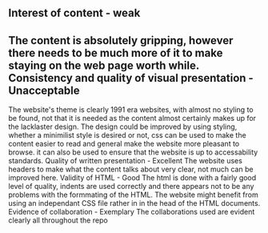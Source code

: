 Interest of content - weak
-----------------------------
  The content is absolutely gripping, however there needs to be much more of it to make staying on the web page worth while.
Consistency and quality of visual presentation - Unacceptable
--------------------------------------------------------------
  The website's theme is clearly 1991 era websites, with almost no styling to be found, not that it is needed as the content almost certainly makes up for the lacklaster design.
  The design could be improved by using styling, whether a minimilist style is desired or not, css can be used to make the content easier to read and general make the website more pleasant to browse. it can also be used to ensure that the website is up to accessability standards.
Quality of written presentation - Excellent
  The website uses headers to make what the content talks about very clear, not much can be improved here.
Validity of HTML - Good
  The html is done with a fairly good level of quality, indents are used correctly and there appears not to be any problems with the formmating of the HTML. The website might benefit from using an independant CSS file rather in in the head of the HTML documents.
Evidence of collaboration - Exemplary
  The collaborations used are evident clearly all throughout the repo
  

